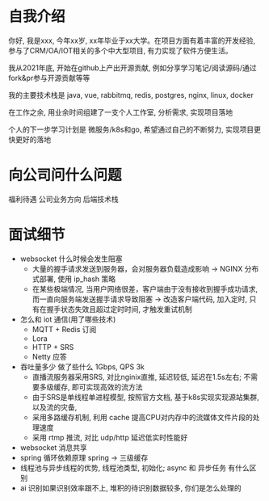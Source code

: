 # 自我介绍
你好, 我是xxx, 今年xx岁, xx年毕业于xx大学。在项目方面有着丰富的开发经验, 参与了CRM/OA/IOT相关的多个中大型项目, 有力实现了软件方便生活。

我从2021年底, 开始在github上产出开源贡献, 例如分享学习笔记/阅读源码/通过fork&pr参与开源贡献等等

我的主要技术栈是 java, vue, rabbitmq, redis, postgres, nginx, linux, docker

在工作之余, 用业余时间组建了一支个人工作室, 分析需求, 实现项目落地

个人的下一步学习计划是 微服务/k8s和go, 希望通过自己的不断努力, 实现项目更快更好的落地

# 向公司问什么问题
福利待遇
公司业务方向
后端技术栈

# 面试细节 
+ websocket 什么时候会发生阻塞
  + 大量的握手请求发送到服务器，会对服务器负载造成影响 -> NGINX 分布式部署, 使用 ip_hash 策略
  + 在某些极端情况, 当用户网络很差，客户端由于没有接收到握手成功请求, 而一直向服务端发送握手请求导致阻塞 -> 改造客户端代码, 加入定时, 只有在握手状态失效且超过定时时间, 才触发重试机制
+ 怎么和 iot 通信(用了哪些技术)
  + MQTT + Redis 订阅
  + Lora 
  + HTTP + SRS
  + Netty 应答
+ 吞吐量多少 做了些什么
  1Gbps, QPS 3k
  + 直播流服务器采用SRS, 对比nginix直推, 延迟较低, 延迟在1.5s左右; 不需要多级缓存, 即可实现高效的流方法
  + 由于SRS是单线程单进程模型, 按照官方文档, 基于k8s实现实现源站集群, 以及流的灾备, 
  + 采用多路缓存机制, 利用 cache 提高CPU对内存中的流媒体文件片段的处理速度
  + 采用 rtmp 推流, 对比 udp/http 延迟低实时性能好
+ websocket 消息共享
+ spring 循环依赖原理  spring -> 三级缓存
+ 线程池与异步线程的优势, 线程池类型, 初始化; async 和 异步任务 有什么区别
+ ai 识别如果识别效率跟不上, 堆积的待识别数据较多, 你们是怎么处理的




